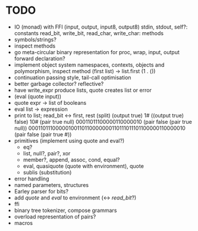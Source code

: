 TODO
====

* IO (monad) with FFI (input, output, input8, output8)
  stdin, stdout, self?: constants
  read_bit, write_bit, read_char, write_char: methods
* symbols/strings?
* inspect methods
* go meta-circular
  binary representation for proc, wrap, input, output
  forward declaration?
* implement object system 
  namespaces, contexts, objects and polymorphism, inspect method
  (first list) -> list.first
  (1 . ())
* continuation passing style, tail-call optimisation
* better garbage collector? reflective?
* have write_expr produce lists,
  quote creates list or error
* (eval (quote input))
* quote expr -> list of booleans
* eval list -> expression
* print to list; read_bit <-> first, rest (split)
  (output true)
  1#<output>
  ((output true) false)
  10#<output>
  (pair true null)
  00011011100000110000010
  (pair false (pair true null))
  00011011100000100110110000000110111011101100000110000010
  (pair false (pair true #<output>))
* primitives (implement using quote and eval?)
  * eq?
  * list, null?, pair?, xor
  * member?, append, assoc, cond, equal?
  * eval, quasiquote (quote with environment), quote
  * sublis (substitution)
* error handling
* named parameters, structures
* Earley parser for bits?
* add *quote* and *eval* to environment (<-> *read\_bit*?)
* ffi
* binary tree tokenizer, compose grammars
* overload representation of pairs?
* macros
